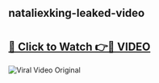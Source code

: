 ## nataliexking-leaked-video 

# <h2><a href="http://freeplayer.one?title=nataliexking-leaked-video&ref=21J">🔗 Click to Watch 👉🔴 VIDEO</a></h2>

<a href="http://freeplayer.one?title=nataliexking-leaked-video&ref=21J" rel="nofollow" data-target="animated-image.originalLink"><img src="https://i.ibb.co.com/xMMVF88/686577567.gif" alt="Viral Video Original" style="max-width: 100%; display: inline-block;" data-target="animated-image.originalImage"></a>

